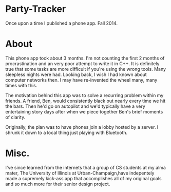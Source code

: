 # Party-Tracker
Once upon a time I published a phone app. Fall 2014.

# About
This phone app took about 3 months. I'm not counting the first 2 months of procrastination and an very poor attempt to write it in C++. It is definitely true that some tasks are more difficult if you're using the wrong tools. Many sleepless nights were had. Looking back, I wish I had known about computer networks then. I may have re-invented the wheel many, many times with this.

The motivation behind this app was to solve a recurring problem within my friends. A friend, Ben, would consistently black out nearly every time we hit the bars. Then he'd go on autopilot and we'd typically have a very entertaining story days after when we piece together Ben's brief moments of clarity.

Originally, the plan was to have phones join a lobby hosted by a server. I shrunk it down to a local thing just playing with Bluetooth. 

# Misc.
I've since learned from the internets that a group of CS students at my alma mater, The University of Illinois at Urban-Champaign,have indepentely made a supremely kick-ass app that accomplishes all of my original goals and so much more for their senior design project.
